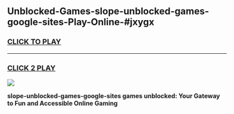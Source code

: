 
## Unblocked-Games-slope-unblocked-games-google-sites-Play-Online-#jxygx
<h3>
<a href="https://premium.freeplayer.one?title=slope-unblocked-games-google-sites&ref=24F">CLICK TO PLAY</a></h3>
<hr>

<h3>
<a href="https://premium.freeplayer.one?title=slope-unblocked-games-google-sites&ref=24F">CLICK 2 PLAY</a>
  
</h3>

<a href="https://premium.freeplayer.one?title=slope-unblocked-games-google-sites&ref=24F/"><img src="https://clearcache.store/games.png"></a>


**slope-unblocked-games-google-sites games unblocked: Your Gateway to Fun and Accessible Online Gaming**

